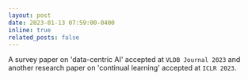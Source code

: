 ```yaml
---
layout: post
date: 2023-01-13 07:59:00-0400
inline: true
related_posts: false
---
```


A survey paper on 'data-centric AI' accepted at `VLDB Journal 2023` and another research paper on 'continual learning' accepted at `ICLR 2023`.